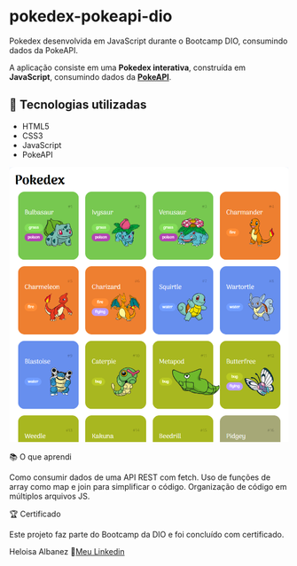 # pokedex-pokeapi-dio
Pokedex desenvolvida em JavaScript durante o Bootcamp DIO, consumindo dados da PokeAPI.

A aplicação consiste em uma **Pokedex interativa**, construída em **JavaScript**, consumindo dados da **[PokeAPI](https://pokeapi.co/)**.

## 🚀 Tecnologias utilizadas
- HTML5  
- CSS3  
- JavaScript
- PokeAPI

![Demonstração do projeto](demo.png)

📚 O que aprendi

Como consumir dados de uma API REST com fetch.
Uso de funções de array como map e join para simplificar o código.
Organização de código em múltiplos arquivos JS.

🏆 Certificado

Este projeto faz parte do Bootcamp da DIO e foi concluído com certificado.



Heloisa Albanez
🔗[Meu Linkedin](https://www.linkedin.com/in/heloisaalbanezpaciencia/)
